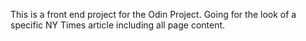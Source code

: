 This is a front end project for the Odin Project. Going for the look of a specific NY Times article including all page content.
